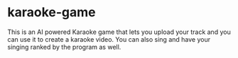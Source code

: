 # karaoke-game
This is an AI powered Karaoke game that lets you upload your track and you can use it to create a karaoke video. You can also sing and have your singing ranked by the program as well.
